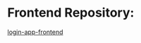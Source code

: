 # Frontend Repository:
<a href="https://github.com/kauanrod/login-app-frontend">login-app-frontend</a>
